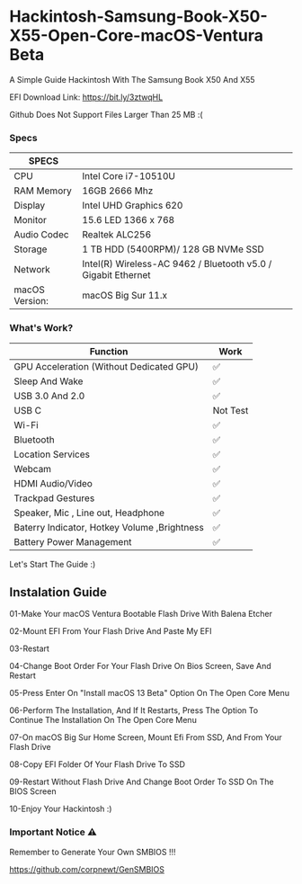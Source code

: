 # Hackintosh-Samsung-Book-X50-X55-Open-Core-macOS-Ventura Beta
A Simple Guide Hackintosh With The Samsung Book X50 And X55

EFI Download Link: https://bit.ly/3ztwqHL

Github Does Not Support Files Larger Than 25 MB :(




### Specs

|SPECS| |
|---|---|
|CPU|Intel Core i7-10510U|
|RAM Memory|16GB 2666 Mhz|
|Display|Intel UHD Graphics 620|
|Monitor|15.6 LED 1366 x 768|
|Audio Codec|Realtek ALC256|
|Storage|1 TB HDD (5400RPM)/ 128 GB NVMe SSD|
|Network|Intel(R) Wireless-AC 9462 / Bluetooth v5.0 / Gigabit Ethernet|
|macOS Version: |macOS Big Sur 11.x|

### What's Work?

| Function| Work|
|---------------|-----------------------------------------------|
|GPU Acceleration (Without Dedicated GPU)|✅|
|Sleep And Wake|✅|
|USB 3.0 And 2.0|✅|
|USB C |Not Test|
|Wi-Fi |✅|
|Bluetooth|✅|
|Location Services|✅|
|Webcam|✅|
|HDMI Audio/Video |✅|
|Trackpad Gestures|✅|
|Speaker, Mic , Line out, Headphone|✅|
|Baterry Indicator, Hotkey Volume ,Brightness|✅|
|Battery Power Management |✅|

Let's Start The Guide :)

## Instalation Guide

01-Make Your macOS Ventura Bootable Flash Drive With Balena Etcher

02-Mount EFI From Your Flash Drive And Paste My EFI

03-Restart

04-Change Boot Order For Your Flash Drive On Bios Screen, Save And Restart

05-Press Enter On "Install macOS 13 Beta" Option On The Open Core Menu

06-Perform The Installation, And If It Restarts, Press The Option To Continue The Installation On The Open Core Menu

07-On macOS Big Sur Home Screen, Mount Efi From SSD, And From Your Flash Drive

08-Copy EFI Folder Of Your Flash Drive To SSD

09-Restart Without Flash Drive And Change Boot Order To SSD On The BIOS Screen

10-Enjoy Your Hackintosh :)

### Important Notice ⚠️

Remember to Generate Your Own SMBIOS !!!

https://github.com/corpnewt/GenSMBIOS
